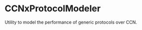 CCNxProtocolModeler
===================

Utility to model the performance of generic protocols over CCN.
